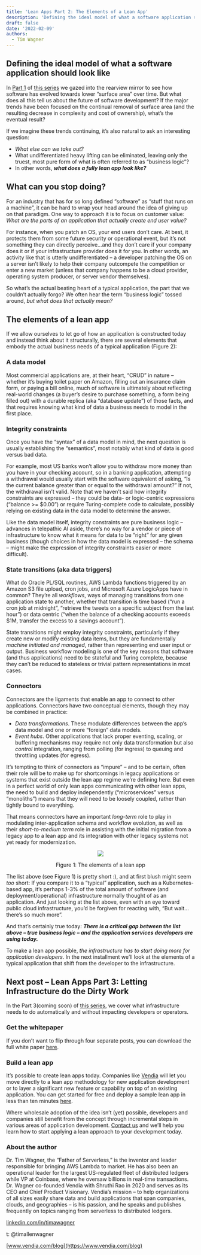 ```yaml
---
title: 'Lean Apps Part 2: The Elements of a Lean App'
description: 'Defining the ideal model of what a software application should look like'
draft: false
date: '2022-02-09'
authors:
  - Tim Wagner
---
```


## Defining the ideal model of what a software application should look like

In [Part 1](https://www.vendia.com/blog/lean-app-part-1) of [this series](https://www.vendia.com/blog/lean-app) we gazed into the rearview mirror to see how software has evolved towards lower “surface area” over time. But what does all this tell us about the future of software development? If the major trends have been focused on the continual removal of surface area (and the resulting decrease in complexity and cost of ownership), what’s the eventual result? 

If we imagine these trends continuing, it’s also natural to ask an interesting question: 


* _What else can we take out?_ 
* What undifferentiated heavy lifting can be eliminated, leaving only the truest, most pure form of what is often referred to as “business logic”? 
* In other words, **_what does a fully lean app look like?_**


## What can you stop doing?

For an industry that has for so long defined “software” as “stuff that runs on a machine”, it can be hard to wrap your head around the idea of giving up on that paradigm. One way to approach it is to focus on customer value: _What are the parts of an application that actually create end user value?_ 

For instance, when you patch an OS, your end users don’t care. At best, it protects them from some future security or operational event, but it’s not something they can directly perceive…and they don’t care if your company does it or if your infrastructure provider does it for you. In other words, an activity like that is utterly undifferentiated – a developer patching the OS on a server isn’t likely to help their company outcompete the competition or enter a new market (unless that company happens to be a cloud provider, operating system producer, or server vendor themselves). 

So what’s the actual beating heart of a typical application, the part that we couldn’t actually forgo? We often hear the term “business logic” tossed around, _but what does that actually mean?_


## The elements of a lean app

If we allow ourselves to let go of how an application is constructed today and instead think about it structurally, there are several elements that embody the actual business needs of a typical application (Figure 2):


### A data model

Most commercial applications are, at their heart, “CRUD” in nature – whether it’s buying toilet paper on Amazon, filling out an insurance claim form, or paying a bill online, much of software is ultimately about reflecting real-world changes (a buyer’s desire to purchase something, a form being filled out) with a durable replica (aka “database update”) of those facts, and that requires knowing what kind of data a business needs to model in the first place.


### Integrity constraints

Once you have the “syntax” of a data model in mind, the next question is usually establishing the “semantics”, most notably what kind of data is good versus bad data. 

For example, most US banks won’t allow you to withdraw more money than you have in your checking account, so in a banking application, attempting a withdrawal would usually start with the software equivalent of asking, “Is the current balance greater than or equal to the withdrawal amount?” If not, the withdrawal isn’t valid. Note that we haven’t said how integrity constraints are expressed – they could be data- or logic-centric expressions (“balance >= $0.00”) or require Turing-complete code to calculate, possibly relying on existing data in the data model to determine the answer. 

Like the data model itself, integrity constraints are pure business logic – advances in telepathic AI aside, there’s no way for a vendor or piece of infrastructure to know what it means for data to be “right” for any given business (though choices in how the data model is expressed – the schema – might make the expression of integrity constraints easier or more difficult).


### State transitions (aka data triggers) 

What do Oracle PL/SQL routines, AWS Lambda functions triggered by an Amazon S3 file upload, cron jobs, and Microsoft Azure LogicApps have in common? They’re all _workflows_, ways of managing transitions from one application state to another, whether that transition is time based (“run a cron job at midnight”, “retrieve the tweets on a specific subject from the last hour”) or data centric (“when the balance of a checking accounts exceeds $1M, transfer the excess to a savings account”). 

State transitions might employ integrity constraints, particularly if they create new or modify existing data items, but they are fundamentally _machine initiated and managed_, rather than representing end user input or output. Business workflow modeling is one of the key reasons that software (and thus applications) need to be stateful and Turing complete, because they can’t be reduced to stateless or trivial pattern representations in most cases.


### **Connectors** 

Connectors are the ligaments that enable an app to connect to other applications. Connectors have two conceptual elements, though they may be combined in practice:



* _Data transformations_. These modulate differences between the app’s data model and one or more “foreign” data models.
* _Event hubs_. Other applications that lack proper eventing, scaling, or buffering mechanisms may require not only data transformation but also _control_ integration, ranging from polling (for ingress) to queuing and throttling updates (for egress).

It’s tempting to think of connectors as “impure” – and to be certain, often their role will be to make up for shortcomings in legacy applications or systems that exist outside the lean app regime we’re defining here. But even in a perfect world of only lean apps communicating with other lean apps, the need to build and deploy independently (“microservices” versus “monoliths”) means that they will need to be loosely coupled, rather than tightly bound to everything.

That means connectors have an important _long-term_ role to play in modulating inter-application schema and workflow evolution, as well as their _short-to-medium term_ role in assisting with the initial migration from a legacy app to a lean app and its integration with other legacy systems not yet ready for modernization.

<p align="center">
  <img src="https://d24nhiikxn5jns.cloudfront.net/optimized/user-images.githubusercontent.com..96793170..152252884-2f8115de-9963-4a04-a63f-c3d34438502f.png" />
</p>
<p align="center">Figure 1: The elements of a lean app</p>

The list above (see Figure 1) is pretty short :), and at first blush might seem _too_ short: If you compare it to a “typical” application, such as a Kubernetes-based app, it’s perhaps 1-3% of the total amount of software (and deployment/operational) infrastructure normally thought of as an application. And just looking at the list above, even with an eye toward public cloud infrastructure, you’d be forgiven for reacting with, “But wait…there’s so much more”. 

And that’s certainly true today: **_There is a critical gap between the list above – true business logic – and the application services developers are using today._** 

To make a lean app possible, _the infrastructure has to start doing more for application developers_. In the next installment we’ll look at the elements of a typical application that shift from the developer to the infrastructure.


## Next post – Lean Apps Part 3: Letting Infrastructure do the Dirty Work

In the Part 3(coming soon) of [this series](https://www.vendia.com/blog/lean-app), we cover what infrastructure needs to do automatically and without impacting developers or operators.


### Get the whitepaper

If you don’t want to flip through four separate posts, you can download the full white paper [here](https://www.vendia.com/resources/lean-apps). 


### Build a lean app 

It’s possible to create lean apps today. Companies like [Vendia](https://www.vendia.com/) will let you move directly to a lean app methodology for new application development or to layer a significant new feature or capability on top of an existing application. You can get started for free and deploy a sample lean app in less than ten minutes [here](https://share.vendia.net/). 

Where wholesale adoption of the idea isn’t (yet) possible, developers and companies still benefit from the concept through incremental steps in various areas of application development. [Contact us](https://www.vendia.com/contact-us) and we’ll help you learn how to start applying a lean approach to your development today. 


### About the author

Dr. Tim Wagner, the “Father of Serverless,” is the inventor and leader responsible for bringing AWS Lambda to market. He has also been an operational leader for the largest US-regulated fleet of distributed ledgers while VP at Coinbase, where he oversaw billions in real-time transactions. Dr. Wagner co-founded Vendia with Shruthi Rao in 2020 and serves as its CEO and Chief Product Visionary. Vendia’s mission – to help organizations of all sizes easily share data and build applications that span companies, clouds, and geographies – is his passion, and he speaks and publishes frequently on topics ranging from serverless to distributed ledgers.

[linkedin.com/in/timawagner](https://www.linkedin.com/in/timawagner)

t: @timallenwagner

[www.vendia.com/blog](https://www.vendia.com/blog)
